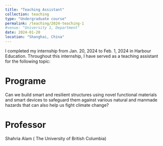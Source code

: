 ```yaml
---
title: "Teaching Assistant"
collection: teaching
type: "Undergraduate course"
permalink: /teaching/2024-teaching-1
#venue: "University 1, Department"
date: 2024-01-20
location: "Shanghai, China"
---
```


I completed my internship from Jan. 20, 2024 to Feb. 1, 2024 in Harbour Education. Throughout this internship, I have served as a teaching assistant for the following topic:

Programe
======
Can we build smart and resilient structures using novel functional materials and smart devices to safeguard them against various natural and manmade hazards that can also help us fight climate change?

Professor
======
Shahria Alam ( The University of British Columbia)
